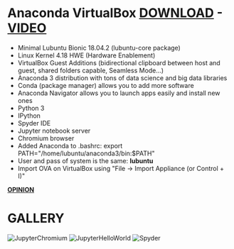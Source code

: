 # Anaconda VirtualBox [DOWNLOAD](https://github.com/Virtual-Machines/Anaconda-VirtualBox/releases/download/latest/Anaconda.ova) - [VIDEO](https://www.youtube.com/watch?v=LUWFLP3j8Uw)

- Minimal Lubuntu Bionic 18.04.2 (lubuntu-core package)
- Linux Kernel 4.18 HWE (Hardware Enablement)
- VirtualBox Guest Additions (bidirectional clipboard between host and guest, shared folders capable, Seamless Mode...)
- Anaconda 3 distribution with tons of data science and big data libraries
- Conda (package manager) allows you to add more software
- Anaconda Navigator allows you to launch apps easily and install new ones
- Python 3
- IPython
- Spyder IDE
- Jupyter notebook server
- Chromium browser
- Added Anaconda to .bashrc: export PATH="/home/lubuntu/anaconda3/bin:$PATH"
- User and pass of system is the same: **lubuntu**
- Import OVA on VirtualBox using "File -> Import Appliance (or Control + I)"

[**OPINION**](https://docs.google.com/forms/d/e/1FAIpQLSeOzXN-TMbwxt_k3jHCQjwoEbP9o5nP6wJeJFa0_w0exYjTnw/viewform?usp=sf_link)

# GALLERY
![JupyterChromium](https://github.com/Virtual-Machines/Anaconda-VirtualBox/blob/master/jupyterChromium.png)
![JupyterHelloWorld](https://github.com/Virtual-Machines/Anaconda-VirtualBox/blob/master/jupyterHelloWorld.png)
![Spyder](https://github.com/Virtual-Machines/Anaconda-VirtualBox/blob/master/spyder.png)
